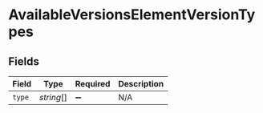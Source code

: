 # AvailableVersionsElementVersionTypes


## Fields

| Field              | Type               | Required           | Description        |
| ------------------ | ------------------ | ------------------ | ------------------ |
| `type`             | *string*[]         | :heavy_minus_sign: | N/A                |